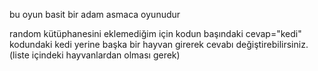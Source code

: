 bu oyun basit bir adam asmaca oyunudur 

random kütüphanesini eklemediğim için kodun başındaki cevap="kedi" kodundaki kedi yerine başka bir hayvan girerek cevabı değiştirebilirsiniz.(liste içindeki hayvanlardan olması gerek)
